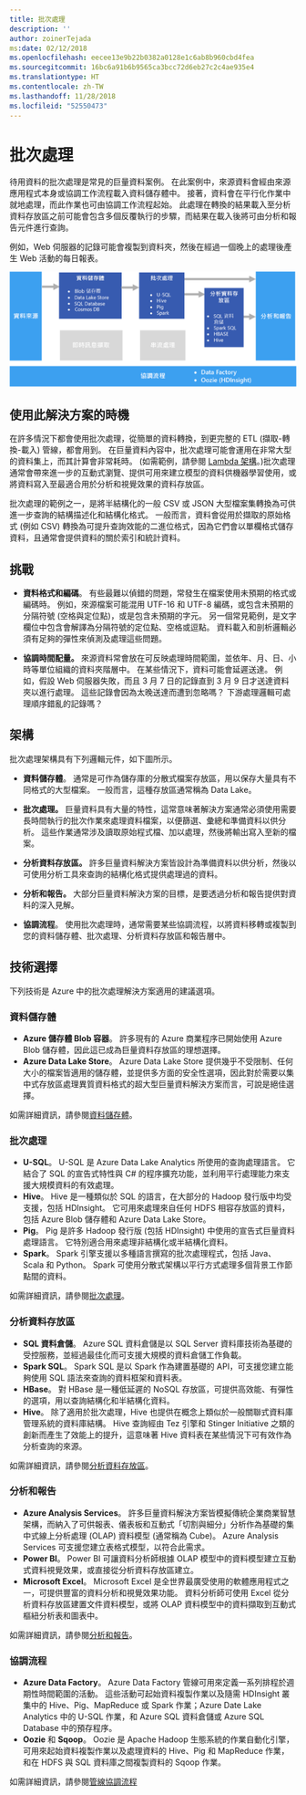 ```yaml
---
title: 批次處理
description: ''
author: zoinerTejada
ms:date: 02/12/2018
ms.openlocfilehash: eecee13e9b22b0382a0128e1c6ab8b960cbd4fea
ms.sourcegitcommit: 16bc6a91b6b9565ca3bcc72d6eb27c2c4ae935e4
ms.translationtype: HT
ms.contentlocale: zh-TW
ms.lasthandoff: 11/28/2018
ms.locfileid: "52550473"
---
```

# <a name="batch-processing"></a>批次處理

待用資料的批次處理是常見的巨量資料案例。 在此案例中，來源資料會經由來源應用程式本身或協調工作流程載入資料儲存體中。 接著，資料會在平行化作業中就地處理，而此作業也可由協調工作流程起始。 此處理在轉換的結果載入至分析資料存放區之前可能會包含多個反覆執行的步驟，而結果在載入後將可由分析和報告元件進行查詢。

例如，Web 伺服器的記錄可能會複製到資料夾，然後在經過一個晚上的處理後產生 Web 活動的每日報表。

![](./images/batch-pipeline.png)

## <a name="when-to-use-this-solution"></a>使用此解決方案的時機

在許多情況下都會使用批次處理，從簡單的資料轉換，到更完整的 ETL (擷取-轉換-載入) 管線，都會用到。 在巨量資料內容中，批次處理可能會運用在非常大型的資料集上，而其計算會非常耗時。 (如需範例，請參閱 [Lambda 架構](../big-data/index.md#lambda-architecture)。)批次處理通常會帶來進一步的互動式瀏覽、提供可用來建立模型的資料供機器學習使用，或將資料寫入至最適合用於分析和視覺效果的資料存放區。

批次處理的範例之一，是將半結構化的一般 CSV 或 JSON 大型檔案集轉換為可供進一步查詢的結構描述化和結構化格式。 一般而言，資料會從用於擷取的原始格式 (例如 CSV) 轉換為可提升查詢效能的二進位格式，因為它們會以單欄格式儲存資料，且通常會提供資料的關於索引和統計資料。

## <a name="challenges"></a>挑戰

- **資料格式和編碼**。 有些最難以偵錯的問題，常發生在檔案使用未預期的格式或編碼時。 例如，來源檔案可能混用 UTF-16 和 UTF-8 編碼，或包含未預期的分隔符號 (空格與定位點)，或是包含未預期的字元。 另一個常見範例，是文字欄位中包含會解譯為分隔符號的定位點、空格或逗點。 資料載入和剖析邏輯必須有足夠的彈性來偵測及處理這些問題。

- **協調時間配量。** 來源資料常會放在可反映處理時間範圍，並依年、月、日、小時等單位組織的資料夾階層中。 在某些情況下，資料可能會延遲送達。 例如，假設 Web 伺服器失敗，而且 3 月 7 日的記錄直到 3 月 9 日才送達資料夾以進行處理。 這些記錄會因為太晚送達而遭到忽略嗎？ 下游處理邏輯可處理順序錯亂的記錄嗎？

## <a name="architecture"></a>架構

批次處理架構具有下列邏輯元件，如下圖所示。

- **資料儲存體**。 通常是可作為儲存庫的分散式檔案存放區，用以保存大量具有不同格式的大型檔案。 一般而言，這種存放區通常稱為 Data Lake。 

- **批次處理。** 巨量資料具有大量的特性，這常意味著解決方案通常必須使用需要長時間執行的批次作業來處理資料檔案，以便篩選、彙總和準備資料以供分析。 這些作業通常涉及讀取原始程式檔、加以處理，然後將輸出寫入至新的檔案。 

- **分析資料存放區。** 許多巨量資料解決方案皆設計為準備資料以供分析，然後以可使用分析工具來查詢的結構化格式提供處理過的資料。 

- **分析和報告。** 大部分巨量資料解決方案的目標，是要透過分析和報告提供對資料的深入見解。 

- **協調流程**。 使用批次處理時，通常需要某些協調流程，以將資料移轉或複製到您的資料儲存體、批次處理、分析資料存放區和報告層中。

## <a name="technology-choices"></a>技術選擇

下列技術是 Azure 中的批次處理解決方案適用的建議選項。

### <a name="data-storage"></a>資料儲存體

- **Azure 儲存體 Blob 容器**。 許多現有的 Azure 商業程序已開始使用 Azure Blob 儲存體，因此這已成為巨量資料存放區的理想選擇。
- **Azure Data Lake Store**。 Azure Data Lake Store 提供幾乎不受限制、任何大小的檔案皆適用的儲存體，並提供多方面的安全性選項，因此對於需要以集中式存放區處理異質資料格式的超大型巨量資料解決方案而言，可說是絕佳選擇。

如需詳細資訊，請參閱[資料儲存體](../technology-choices/data-storage.md)。

### <a name="batch-processing"></a>批次處理

- **U-SQL**。 U-SQL 是 Azure Data Lake Analytics 所使用的查詢處理語言。 它結合了 SQL 的宣告式特性與 C# 的程序擴充功能，並利用平行處理能力來支援大規模資料的有效處理。
- **Hive**。 Hive 是一種類似於 SQL 的語言，在大部分的 Hadoop 發行版中均受支援，包括 HDInsight。 它可用來處理來自任何 HDFS 相容存放區的資料，包括 Azure Blob 儲存體和 Azure Data Lake Store。
- **Pig**。 Pig 是許多 Hadoop 發行版 (包括 HDInsight) 中使用的宣告式巨量資料處理語言。 它特別適合用來處理非結構化或半結構化資料。
- **Spark**。 Spark 引擎支援以多種語言撰寫的批次處理程式，包括 Java、Scala 和 Python。 Spark 可使用分散式架構以平行方式處理多個背景工作節點間的資料。

如需詳細資訊，請參閱[批次處理](../technology-choices/batch-processing.md)。

### <a name="analytical-data-store"></a>分析資料存放區

- **SQL 資料倉儲**。 Azure SQL 資料倉儲是以 SQL Server 資料庫技術為基礎的受控服務，並經過最佳化而可支援大規模的資料倉儲工作負載。
- **Spark SQL**。 Spark SQL 是以 Spark 作為建置基礎的 API，可支援您建立能夠使用 SQL 語法來查詢的資料框架和資料表。
- **HBase**。 對 HBase 是一種低延遲的 NoSQL 存放區，可提供高效能、有彈性的選項，用以查詢結構化和半結構化資料。
- **Hive**。 除了適用於批次處理，Hive 也提供在概念上類似於一般關聯式資料庫管理系統的資料庫結構。 Hive 查詢經由 Tez 引擎和 Stinger Initiative 之類的創新而產生了效能上的提升，這意味著 Hive 資料表在某些情況下可有效作為分析查詢的來源。

如需詳細資訊，請參閱[分析資料存放區](../technology-choices/analytical-data-stores.md)。

### <a name="analytics-and-reporting"></a>分析和報告

- **Azure Analysis Services**。 許多巨量資料解決方案皆模擬傳統企業商業智慧架構，而納入了可供報表、儀表板和互動式「切割與細分」分析作為基礎的集中式線上分析處理 (OLAP) 資料模型 (通常稱為 Cube)。 Azure Analysis Services 可支援您建立表格式模型，以符合此需求。
- **Power BI**。 Power BI 可讓資料分析師根據 OLAP 模型中的資料模型建立互動式資料視覺效果，或直接從分析資料存放區建立。
- **Microsoft Excel**。 Microsoft Excel 是全世界最廣受使用的軟體應用程式之一，可提供豐富的資料分析和視覺效果功能。 資料分析師可使用 Excel 從分析資料存放區建置文件資料模型，或將 OLAP 資料模型中的資料擷取到互動式樞紐分析表和圖表中。

如需詳細資訊，請參閱[分析和報告](../technology-choices/analysis-visualizations-reporting.md)。

### <a name="orchestration"></a>協調流程

- **Azure Data Factory**。 Azure Data Factory 管線可用來定義一系列排程於週期性時間範圍的活動。 這些活動可起始資料複製作業以及隨需 HDInsight 叢集中的 Hive、Pig、MapReduce 或 Spark 作業；Azure Date Lake Analytics 中的 U-SQL 作業，和 Azure SQL 資料倉儲或 Azure SQL Database 中的預存程序。
- **Oozie** 和 **Sqoop**。 Oozie 是 Apache Hadoop 生態系統的作業自動化引擎，可用來起始資料複製作業以及處理資料的 Hive、Pig 和 MapReduce 作業，和在 HDFS 與 SQL 資料庫之間複製資料的 Sqoop 作業。

如需詳細資訊，請參閱[管線協調流程](../technology-choices/pipeline-orchestration-data-movement.md)
